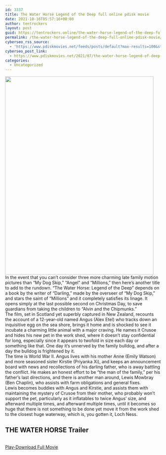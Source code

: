 ```yaml
---
id: 3337
title: The Water Horse Legend of the Deep full online pdisk movie
date: 2021-10-16T05:57:16+00:00
author: tentrockers
layout: post
guid: https://tentrockers.online/the-water-horse-legend-of-the-deep-full-online-pdisk-movie/
permalink: /the-water-horse-legend-of-the-deep-full-online-pdisk-movie/
cyberseo_rss_source:
  - 'https://www.pdiskmovies.net/feeds/posts/default?max-results=100&start-index=1101'
cyberseo_post_link:
  - https://www.pdiskmovies.net/2021/07/the-water-horse-legend-of-deep-full.html
categories:
  - Uncategorized
---
```

<div class="separator">
  <a href="https://1.bp.blogspot.com/-35mrahyXh-Y/YP7PpjqPE0I/AAAAAAAAZyU/T77aZzusXEcBRIl2FvVluYWnM9uMZRziACLcBGAsYHQ/s2048/The%2BWater%2BHorse%2BLegend%2Bof%2Bthe%2BDeep%2Bfull%2Bonline%2Bpdisk%2Bmovie.jpg"><img loading="lazy" border="0" data-original-height="2048" data-original-width="1536" height="640" src="https://1.bp.blogspot.com/-35mrahyXh-Y/YP7PpjqPE0I/AAAAAAAAZyU/T77aZzusXEcBRIl2FvVluYWnM9uMZRziACLcBGAsYHQ/w480-h640/The%2BWater%2BHorse%2BLegend%2Bof%2Bthe%2BDeep%2Bfull%2Bonline%2Bpdisk%2Bmovie.jpg" width="480" /></a>
</div>



<div>
  <div>
    <span>In the event that you can&#8217;t consider three more charming late family motion pictures than &#8220;My Dog Skip,&#8221; &#8220;Angel&#8221; and &#8220;Millions,&#8221; then here&#8217;s another title to add to the rundown. &#8220;The Water Horse: Legend of the Deep&#8221; depends on a book by the writer of &#8220;Darling,&#8221; made by the overseer of &#8220;My Dog Skip,&#8221; and stars the saint of &#8220;Millions&#8221; and it completely satisfies its linage. It opens simply at the last possible second on Christmas Day, to save guardians from taking the children to &#8220;Alvin and the Chipmunks.&#8221;&nbsp;</span>
  </div>
  
  <div>
    <span>The film, set in Scotland yet superbly captured in New Zealand, recounts the account of a 12-year-old named Angus (Alex Etel) who tracks down an inquisitive egg on the sea shore, brings it home and is shocked to see it incubate a charming little animal with a major craving. He names it Crusoe and hides his new pet in the work shed, where it doesn&#8217;t stay confidential for long, especially since it appears to twofold in size each day or something like that. One day it&#8217;s unnerved by the family bulldog, and after a day the bulldog is frightened by it.&nbsp;</span>
  </div>
  
  <div>
    <span>The time is World War II. Angus lives with his mother Anne (Emily Watson) and more seasoned sister Kirstie (Priyanka Xi), and keeps an announcement board with news and recollections of his darling father, who is away battling the conflict. He makes an honest effort to be &#8220;the man of the family,&#8221; per his father&#8217;s last directions, and there is another man around, Lewis Mowbray (Ben Chaplin), who assists with farm obligations and general fixes.&nbsp;</span>
  </div>
  
  <div>
    <span>Lewis becomes buddies with Angus and Kirstie, and assists them with maintaining the mystery of Crusoe from their mother, who probably won&#8217;t support the pet, particularly as it inflatables to twice Angus&#8217; size, and afterward multiple times, and afterward multiple times, until it becomes so huge that there is not something to be done yet move it from the work shed to the closest huge waterway, which is, you gotten it, Loch Ness.</span>
  </div>
</div>

## <span>THE WATER HORSE Trailer</span>

  
<a href="https://www.pdisk.net/share-video?videoid=nv2had004lhj" onclick="window.open('https://www.pdisk.net/share-video?videoid=nv2had004lhj'); return false;" target="popup" rel="noopener"><br /> Play-Download Full Movie<br /> </a>